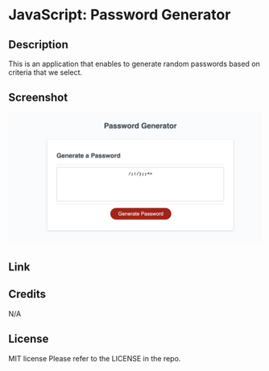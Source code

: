 # JavaScript: Password Generator

## Description

This is an application that enables to generate random passwords based on criteria that we select.  


## Screenshot


![The Password Generator application displays a red button to "Generate Password".](./Assets/Screenshot.png)

## Link

## Credits

N/A

## License

MIT license 
Please refer to the LICENSE in the repo.

